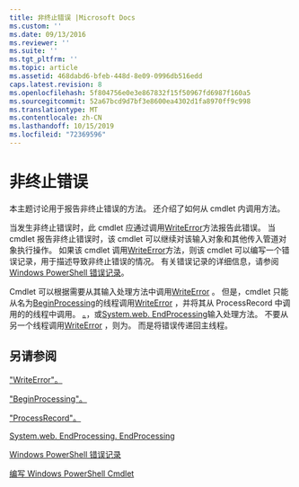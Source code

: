 ```yaml
---
title: 非终止错误 |Microsoft Docs
ms.custom: ''
ms.date: 09/13/2016
ms.reviewer: ''
ms.suite: ''
ms.tgt_pltfrm: ''
ms.topic: article
ms.assetid: 468dabd6-bfeb-448d-8e09-0996db516edd
caps.latest.revision: 8
ms.openlocfilehash: 5f804756e0e3e867832f15f50967fd6987f160a5
ms.sourcegitcommit: 52a67bcd9d7bf3e8600ea4302d1fa8970ff9c998
ms.translationtype: MT
ms.contentlocale: zh-CN
ms.lasthandoff: 10/15/2019
ms.locfileid: "72369596"
---
```

# <a name="non-terminating-errors"></a>非终止错误

本主题讨论用于报告非终止错误的方法。 还介绍了如何从 cmdlet 内调用方法。

当发生非终止错误时，此 cmdlet 应通过调用[WriteError](/dotnet/api/System.Management.Automation.Cmdlet.WriteError)方法报告此错误。 当 cmdlet 报告非终止错误时，该 cmdlet 可以继续对该输入对象和其他传入管道对象执行操作。 如果该 cmdlet 调用[WriteError](/dotnet/api/System.Management.Automation.Cmdlet.WriteError)方法，则该 cmdlet 可以编写一个错误记录，用于描述导致非终止错误的情况。 有关错误记录的详细信息，请参阅[Windows PowerShell 错误记录](./windows-powershell-error-records.md)。

Cmdlet 可以根据需要从其输入处理方法中调用[WriteError](/dotnet/api/System.Management.Automation.Cmdlet.WriteError) 。 但是，cmdlet 只能从名为[BeginProcessing](/dotnet/api/System.Management.Automation.Cmdlet.BeginProcessing)的线程调用[WriteError](/dotnet/api/System.Management.Automation.Cmdlet.WriteError) ，并将其从 ProcessRecord 中调用的的线程中调用。 [。](/dotnet/api/System.Management.Automation.Cmdlet.ProcessRecord)，或[System.web. EndProcessing](/dotnet/api/System.Management.Automation.Cmdlet.EndProcessing)输入处理方法。 不要从另一个线程调用[WriteError](/dotnet/api/System.Management.Automation.Cmdlet.WriteError) ，则为。 而是将错误传递回主线程。

## <a name="see-also"></a>另请参阅

["WriteError"。](/dotnet/api/System.Management.Automation.Cmdlet.WriteError)

["BeginProcessing"。](/dotnet/api/System.Management.Automation.Cmdlet.BeginProcessing)

["ProcessRecord"。](/dotnet/api/System.Management.Automation.Cmdlet.ProcessRecord)

[System.web. EndProcessing. EndProcessing](/dotnet/api/System.Management.Automation.Cmdlet.EndProcessing)

[Windows PowerShell 错误记录](./windows-powershell-error-records.md)

[编写 Windows PowerShell Cmdlet](./writing-a-windows-powershell-cmdlet.md)
